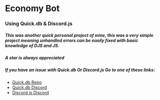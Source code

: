 # Economy Bot
### Using Quick.db & Discord.js

##### This was another quick personal project of mine, this was a very simple project meaning unhandled errors can be easily fixed with basic knowledge of DJS and JS. 
##### A star is always appreciated
##### If you have an issue with Quick.db Or Discord.js Go to one of these links:

+ [Quick.db Repo](https://github.com/TrueXPixels/quick.db)
+ [Quick.db Discord](https://discordapp.com/invite/plexidev)
+ [Discord.js Discord](https://discordapp.com/invite/bRCvFy9)

